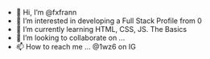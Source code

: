 - 👋 Hi, I’m @fxfrann
- 👀 I’m interested in developing a Full Stack Profile from 0
- 🌱 I’m currently learning HTML, CSS, JS. The Basics
- 💞️ I’m looking to collaborate on ...
- 📫 How to reach me ... @1wz6 on IG


